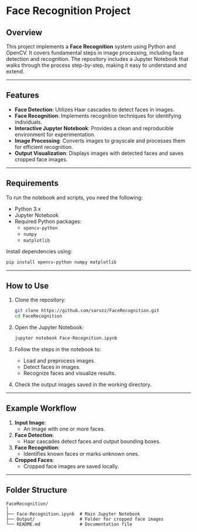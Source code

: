 # Face Recognition Project

## Overview

This project implements a **Face Recognition** system using Python and OpenCV. It covers fundamental steps in image processing, including face detection and recognition. The repository includes a Jupyter Notebook that walks through the process step-by-step, making it easy to understand and extend.

---

## Features

- **Face Detection**: Utilizes Haar cascades to detect faces in images.
- **Face Recognition**: Implements recognition techniques for identifying individuals.
- **Interactive Jupyter Notebook**: Provides a clean and reproducible environment for experimentation.
- **Image Processing**: Converts images to grayscale and processes them for efficient recognition.
- **Output Visualization**: Displays images with detected faces and saves cropped face images.

---

## Requirements

To run the notebook and scripts, you need the following:

- Python 3.x
- Jupyter Notebook
- Required Python packages:
  - `opencv-python`
  - `numpy`
  - `matplotlib`

Install dependencies using:
```bash
pip install opencv-python numpy matplotlib
```

---

## How to Use

1. Clone the repository:
   ```bash
   git clone https://github.com/sarvzz/FaceRecognition.git
   cd FaceRecognition
   ```

2. Open the Jupyter Notebook:
   ```bash
   jupyter notebook Face-Recognition.ipynb
   ```

3. Follow the steps in the notebook to:
   - Load and preprocess images.
   - Detect faces in images.
   - Recognize faces and visualize results.

4. Check the output images saved in the working directory.

---

## Example Workflow

1. **Input Image**:
   - An image with one or more faces.
2. **Face Detection**:
   - Haar cascades detect faces and output bounding boxes.
3. **Face Recognition**:
   - Identifies known faces or marks unknown ones.
4. **Cropped Faces**:
   - Cropped face images are saved locally.

---

## Folder Structure

```plaintext
FaceRecognition/
│
├── Face-Recognition.ipynb  # Main Jupyter Notebook
├── Output/                 # Folder for cropped face images
└── README.md               # Documentation file
```


